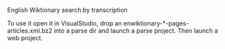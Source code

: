 English Wiktionary search by transcription

To use it open it in VisualStudio, drop an enwiktionary-*-pages-articles.xml.bz2 into a parse dir and launch a parse project. Then launch a web project.

